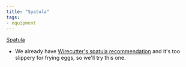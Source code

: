 ```yaml
---
title: "Spatula"
tags:
- equipment
---
```

[Spatula](https://www.amazon.com/dp/B01E8NH1OW/ref=nosim?tag=ffwf0f-20)
- We already have [Wirecutter's spatula recommendation](https://www.amazon.com/dp/B0177MBRLE/ref=nosim?tag=ffwf0f-20) and it's too slippery for frying eggs, so we'll try this one.